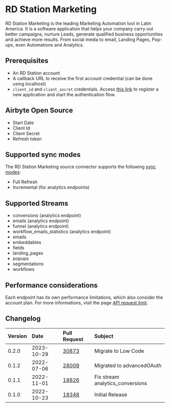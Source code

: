 # RD Station Marketing

RD Station Marketing is the leading Marketing Automation tool in Latin America. It is a software application that helps your company carry out better campaigns, nurture Leads, generate qualified business opportunities and achieve more results. From social media to email, Landing Pages, Pop-ups, even Automations and Analytics.

## Prerequisites
* An RD Station account
* A callback URL to receive the first account credential (can be done using localhost)
* `client_id` and `client_secret` credentials. Access [this link](https://appstore.rdstation.com/en/publisher) to register a new application and start the authentication flow. 

## Airbyte Open Source
* Start Date
* Client Id
* Client Secret
* Refresh token

## Supported sync modes

The RD Station Marketing source connector supports the following [sync modes](https://docs.airbyte.com/cloud/core-concepts#connection-sync-modes):
 - Full Refresh
 - Incremental (for analytics endpoints)

## Supported Streams

* conversions (analytics endpoint)
* emails (analytics endpoint)
* funnel (analytics endpoint)
* workflow_emails_statistics (analytics endpoint)
* emails
* embeddables
* fields
* landing_pages
* popups
* segmentations
* workflows

## Performance considerations

Each endpoint has its own performance limitations, which also consider the account plan. For more informations, visit the page [API request limit](https://developers.rdstation.com/reference/limite-de-requisicoes-da-api?lng=en).

## Changelog

| Version | Date       | Pull Request                                              | Subject                          |
|:--------|:-----------|:----------------------------------------------------------|:---------------------------------|
| 0.2.0   | 2023-10-29 | [30873](https://github.com/airbytehq/airbyte/pull/30873/) | Migrate to Low Code              |
| 0.1.2   | 2022-07-06 | [28009](https://github.com/airbytehq/airbyte/pull/28009/) | Migrated to advancedOAuth        |
| 0.1.1   | 2022-11-01 | [18826](https://github.com/airbytehq/airbyte/pull/18826)  | Fix stream analytics_conversions |
| 0.1.0   | 2022-10-23 | [18348](https://github.com/airbytehq/airbyte/pull/18348)  | Initial Release                  |
